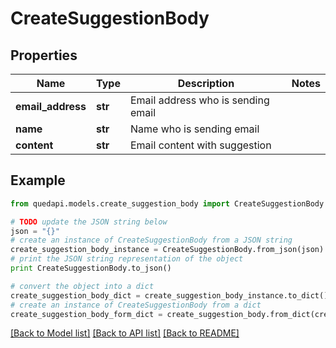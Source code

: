 # CreateSuggestionBody


## Properties
Name | Type | Description | Notes
------------ | ------------- | ------------- | -------------
**email_address** | **str** | Email address who is sending email | 
**name** | **str** | Name who is sending email | 
**content** | **str** | Email content with suggestion | 

## Example

```python
from quedapi.models.create_suggestion_body import CreateSuggestionBody

# TODO update the JSON string below
json = "{}"
# create an instance of CreateSuggestionBody from a JSON string
create_suggestion_body_instance = CreateSuggestionBody.from_json(json)
# print the JSON string representation of the object
print CreateSuggestionBody.to_json()

# convert the object into a dict
create_suggestion_body_dict = create_suggestion_body_instance.to_dict()
# create an instance of CreateSuggestionBody from a dict
create_suggestion_body_form_dict = create_suggestion_body.from_dict(create_suggestion_body_dict)
```
[[Back to Model list]](../README.md#documentation-for-models) [[Back to API list]](../README.md#documentation-for-api-endpoints) [[Back to README]](../README.md)


